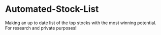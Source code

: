 # Automated-Stock-List
Making an up to date list of the top stocks with the most winning potential. For research and private purposes!
